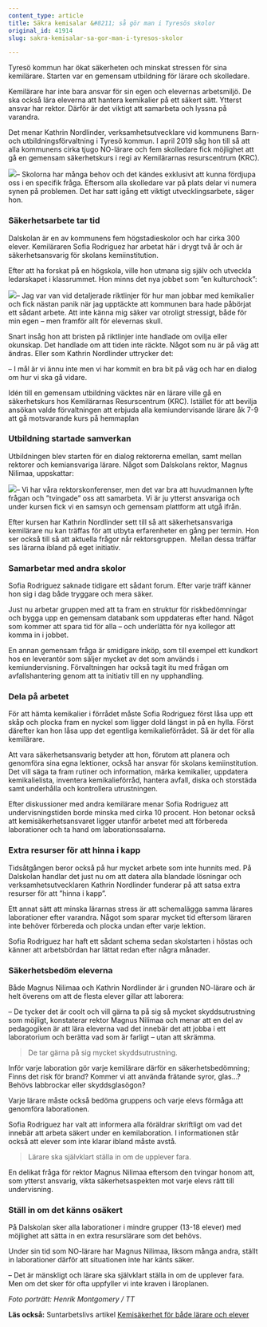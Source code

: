 ```yaml
---
content_type: article
title: Säkra kemisalar &#8211; så gör man i Tyresös skolor
original_id: 41914
slug: sakra-kemisalar-sa-gor-man-i-tyresos-skolor

---
```


Tyresö kommun har ökat säkerheten och minskat stressen för sina kemilärare. Starten var en gemensam utbildning för lärare och skolledare.

Kemilärare har inte bara ansvar för sin egen och elevernas arbetsmiljö. De ska också lära eleverna att hantera kemikalier på ett säkert sätt. Ytterst ansvar har rektor. Därför är det viktigt att samarbeta och lyssna på varandra.

Det menar Kathrin Nordlinder, verksamhetsutvecklare vid kommunens Barn- och utbildningsförvaltning i Tyresö kommun. I april 2019 såg hon till så att alla kommunens cirka tjugo NO-lärare och fem skolledare fick möjlighet att gå en gemensam säkerhetskurs i regi av Kemilärarnas resurscentrum (KRC).

[![](https://www.suntarbetsliv.se/wp-content/uploads/2019/10/200x220-kathrin-nordlinder-foto-henrik-montgomery-tt.jpg)](https://www.suntarbetsliv.se/wp-content/uploads/2019/10/200x220-kathrin-nordlinder-foto-henrik-montgomery-tt.jpg)– Skolorna har många behov och det kändes exklusivt att kunna fördjupa oss i en specifik fråga. Eftersom alla skolledare var på plats delar vi numera synen på problemen. Det har satt igång ett viktigt utvecklingsarbete, säger hon.

### Säkerhetsarbete tar tid

Dalskolan är en av kommunens fem högstadieskolor och har cirka 300 elever. Kemiläraren Sofia Rodriguez har arbetat här i drygt två år och är säkerhetsansvarig för skolans kemiinstitution.

Efter att ha forskat på en högskola, ville hon utmana sig själv och utveckla ledarskapet i klassrummet. Hon minns det nya jobbet som ”en kulturchock”:

[![](https://www.suntarbetsliv.se/wp-content/uploads/2019/10/200x220-sofia-rodriguez-foto-henrik-montgomery-tt.jpg)](https://www.suntarbetsliv.se/wp-content/uploads/2019/10/200x220-sofia-rodriguez-foto-henrik-montgomery-tt.jpg)– Jag var van vid detaljerade riktlinjer för hur man jobbar med kemikalier och fick nästan panik när jag upptäckte att kommunen bara hade påbörjat ett sådant arbete. Att inte känna mig säker var otroligt stressigt, både för min egen – men framför allt för elevernas skull.

Snart insåg hon att bristen på riktlinjer inte handlade om ovilja eller okunskap. Det handlade om att tiden inte räckte. Något som nu är på väg att ändras. Eller som Kathrin Nordlinder uttrycker det:

– I mål är vi ännu inte men vi har kommit en bra bit på väg och har en dialog om hur vi ska gå vidare.

Idén till en gemensam utbildning väcktes när en lärare ville gå en säkerhetskurs hos Kemilärarnas Resurscentrum (KRC). Istället för att bevilja ansökan valde förvaltningen att erbjuda alla kemiundervisande lärare åk 7-9 att gå motsvarande kurs på hemmaplan

### Utbildning startade samverkan

Utbildningen blev starten för en dialog rektorerna emellan, samt mellan rektorer och kemiansvariga lärare. Något som Dalskolans rektor, Magnus Nilimaa, uppskattar:

[![](https://www.suntarbetsliv.se/wp-content/uploads/2019/10/200x220-magnus-nilimaa-foto-henrik-montgomery-tt.jpg)](https://www.suntarbetsliv.se/wp-content/uploads/2019/10/200x220-magnus-nilimaa-foto-henrik-montgomery-tt.jpg)– Vi har våra rektorskonferenser, men det var bra att huvudmannen lyfte frågan och ”tvingade” oss att samarbeta. Vi är ju ytterst ansvariga och under kursen fick vi en samsyn och gemensam plattform att utgå ifrån.

Efter kursen har Kathrin Nordlinder sett till så att säkerhetsansvariga kemilärare nu kan träffas för att utbyta erfarenheter en gång per termin. Hon ser också till så att aktuella frågor når rektorsgruppen.  Mellan dessa träffar ses lärarna ibland på eget initiativ.

### Samarbetar med andra skolor

Sofia Rodriguez saknade tidigare ett sådant forum. Efter varje träff känner hon sig i dag både tryggare och mera säker.

Just nu arbetar gruppen med att ta fram en struktur för riskbedömningar och bygga upp en gemensam databank som uppdateras efter hand. Något som kommer att spara tid för alla – och underlätta för nya kollegor att komma in i jobbet.

En annan gemensam fråga är smidigare inköp, som till exempel ett kundkort hos en leverantör som säljer mycket av det som används i kemiundervisning. Förvaltningen har också tagit itu med frågan om avfallshantering genom att ta initiativ till en ny upphandling.

### Dela på arbetet

För att hämta kemikalier i förrådet måste Sofia Rodriguez först låsa upp ett skåp och plocka fram en nyckel som ligger dold längst in på en hylla. Först därefter kan hon låsa upp det egentliga kemikalieförrådet. Så är det för alla kemilärare.

Att vara säkerhetsansvarig betyder att hon, förutom att planera och genomföra sina egna lektioner, också har ansvar för skolans kemiinstitution. Det vill säga ta fram rutiner och information, märka kemikalier, uppdatera kemikalielista, inventera kemikalieförråd, hantera avfall, diska och storstäda samt underhålla och kontrollera utrustningen.

Efter diskussioner med andra kemilärare menar Sofia Rodriguez att undervisningstiden borde minska med cirka 10 procent. Hon betonar också att kemisäkerhetsansvaret ligger utanför arbetet med att förbereda laborationer och ta hand om laborationssalarna.

### Extra resurser för att hinna i kapp

Tidsåtgången beror också på hur mycket arbete som inte hunnits med. På Dalskolan handlar det just nu om att datera alla blandade lösningar och verksamhetsutvecklaren Kathrin Nordlinder funderar på att satsa extra resurser för att ”hinna i kapp”.

Ett annat sätt att minska lärarnas stress är att schemalägga samma lärares laborationer efter varandra. Något som sparar mycket tid eftersom läraren inte behöver förbereda och plocka undan efter varje lektion.

Sofia Rodriguez har haft ett sådant schema sedan skolstarten i höstas och känner att arbetsbördan har lättat redan efter några månader.

### Säkerhetsbedöm eleverna

Både Magnus Nilimaa och Kathrin Nordlinder är i grunden NO-lärare och är helt överens om att de flesta elever gillar att laborera:

– De tycker det är coolt och vill gärna ta på sig så mycket skyddsutrustning som möjligt, konstaterar rektor Magnus Nilimaa och menar att en del av pedagogiken är att lära eleverna vad det innebär det att jobba i ett laboratorium och berätta vad som är farligt – utan att skrämma.

> De tar gärna på sig mycket skyddsutrustning.

Inför varje laboration gör varje kemilärare därför en säkerhetsbedömning; Finns det risk för brand? Kommer vi att använda frätande syror, glas…? Behövs labbrockar eller skyddsglasögon?

Varje lärare måste också bedöma gruppens och varje elevs förmåga att genomföra laborationen.

Sofia Rodriguez har valt att informera alla föräldrar skriftligt om vad det innebär att arbeta säkert under en kemilaboration. I informationen står också att elever som inte klarar ibland måste avstå.

> Lärare ska självklart ställa in om de upplever fara.

En delikat fråga för rektor Magnus Nilimaa eftersom den tvingar honom att, som ytterst ansvarig, vikta säkerhetsaspekten mot varje elevs rätt till undervisning.

### Ställ in om det känns osäkert

På Dalskolan sker alla laborationer i mindre grupper (13-18 elever) med möjlighet att sätta in en extra resurslärare som det behövs.

Under sin tid som NO-lärare har Magnus Nilimaa, liksom många andra, ställt in laborationer därför att situationen inte har känts säker.

– Det är mänskligt och lärare ska självklart ställa in om de upplever fara. Men om det sker för ofta uppfyller vi inte kraven i läroplanen.

_Foto porträtt: Henrik Montgomery / TT_

**Läs också:** Suntarbetslivs artikel [Kemisäkerhet för både lärare och elever](https://www.suntarbetsliv.se/artiklar/fysisk-arbetsmiljo/kemisakerhet-for-bade-larare-och-elever/)

